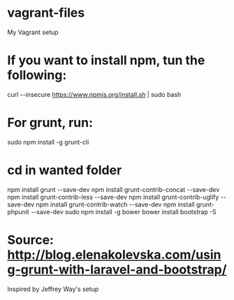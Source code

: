 vagrant-files
=============

My Vagrant setup

# If you want to install npm, tun the following:
curl --insecure https://www.npmjs.org/install.sh | sudo bash

# For grunt, run:
sudo npm install -g grunt-cli
# cd in wanted folder
npm install grunt --save-dev 
npm install grunt-contrib-concat --save-dev 
npm install grunt-contrib-less --save-dev 
npm install grunt-contrib-uglify --save-dev 
npm install grunt-contrib-watch --save-dev 
npm install grunt-phpunit --save-dev
sudo npm install -g bower
bower install bootstrap -S
# Source: http://blog.elenakolevska.com/using-grunt-with-laravel-and-bootstrap/

Inspired by Jeffrey Way's setup
